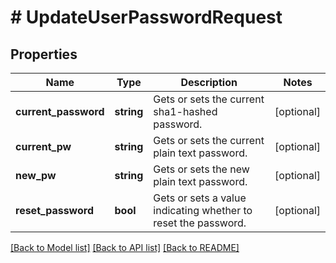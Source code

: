 # # UpdateUserPasswordRequest

## Properties

Name | Type | Description | Notes
------------ | ------------- | ------------- | -------------
**current_password** | **string** | Gets or sets the current sha1-hashed password. | [optional]
**current_pw** | **string** | Gets or sets the current plain text password. | [optional]
**new_pw** | **string** | Gets or sets the new plain text password. | [optional]
**reset_password** | **bool** | Gets or sets a value indicating whether to reset the password. | [optional]

[[Back to Model list]](../../README.md#models) [[Back to API list]](../../README.md#endpoints) [[Back to README]](../../README.md)
